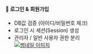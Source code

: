 #### 🔐 로그인 & 회원가입

- DB값 검증 (아이디/비밀번호 체크)  
- 로그인 시 세션(Session) 생성  
- 관리자 / 일반 사용자 권한 분리  
[![썸네일 이미지](images/sample_thumbnail.jpg)](images/sample_full.jpg)
